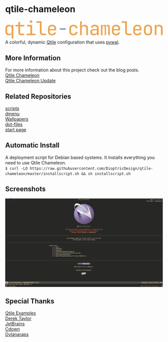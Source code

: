 # qtile-chameleon
![qtile-chameleon](https://github.com/DioptricDesign/qtile-chameleon/blob/master/screens/qtilechameleon1.png)\
A colorful, dynamic [Qtile](https://github.com/qtile/qtile) configuration that uses [pywal](https://github.com/dylanaraps/pywal). 
## More Information
For more information about this project check out the blog posts. \
[Qtile Chameleon](https://wp.me/p8j8Cr-qe)\
[Qtile Chameleon Update](https://www.dioptricdesign.com/2021/08/20/qtile-chameleon-update/)
## Related Repositories 
[scripts](https://github.com/DioptricDesign/scripts)\
[dmenu](https://github.com/DioptricDesign/dmenu)\
[Wallpapers](https://github.com/DioptricDesign/Wallpapers)\
[dot-files](https://github.com/DioptricDesign/dot-files)\
[start page](https://github.com/DioptricDesign/min-startpage)<br> 
## Automatic Install
A deployment script for Debian based systems. It Installs everything you need to use Qtile Chameleon.\
`$ curl -LO https://raw.githubusercontent.com/DioptricDesign/qtile-chameleon/master/installscript.sh && sh installscript.sh`
## Screenshots
![qtile config](screens/screens.gif)
## Special Thanks
[Qtile Examples](https://github.com/qtile/qtile-examples)<br> 
[Derek Taylor](https://gitlab.com/dwt1/dotfiles/-/tree/master/.config/qtile)\
[JetBrains](https://github.com/jetbrains)\
[Cdown](https://github.com/cdown)\
[Dylanaraps](https://github.com/dylanaraps/)

